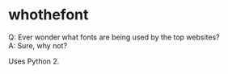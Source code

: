 # whothefont
Q: Ever wonder what fonts are being used by the top websites?  
A: Sure, why not?

Uses Python 2.
